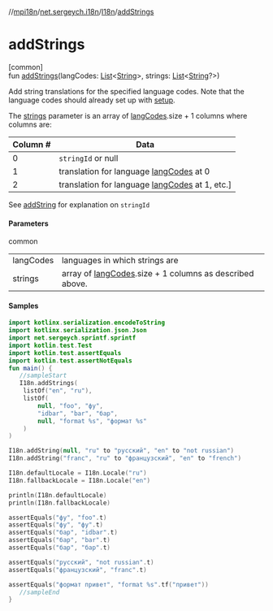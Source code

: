 //[mpi18n](../../../index.md)/[net.sergeych.i18n](../index.md)/[I18n](index.md)/[addStrings](add-strings.md)

# addStrings

[common]\
fun [addStrings](add-strings.md)(langCodes: [List](https://kotlinlang.org/api/latest/jvm/stdlib/kotlin.collections/-list/index.html)&lt;[String](https://kotlinlang.org/api/latest/jvm/stdlib/kotlin/-string/index.html)&gt;, strings: [List](https://kotlinlang.org/api/latest/jvm/stdlib/kotlin.collections/-list/index.html)&lt;[String](https://kotlinlang.org/api/latest/jvm/stdlib/kotlin/-string/index.html)?&gt;)

Add string translations for the specified language codes. Note that the language codes should already set up with [setup](setup.md).

The [strings](add-strings.md) parameter is an array of [langCodes](add-strings.md).size + 1 columns where columns are:

| Column # | Data |
|---|---|
| 0 | `stringId` or null |
| 1 | translation for language [langCodes](add-strings.md) at 0 |
| 2 | translation for language [langCodes](add-strings.md) at 1, etc.] |

See [addString](add-string.md) for explanation on `stringId`

#### Parameters

common

| | |
|---|---|
| langCodes | languages in which strings are |
| strings | array of [langCodes](add-strings.md).size + 1 columns as described above. |

#### Samples

```kotlin
import kotlinx.serialization.encodeToString
import kotlinx.serialization.json.Json
import net.sergeych.sprintf.sprintf
import kotlin.test.Test
import kotlin.test.assertEquals
import kotlin.test.assertNotEquals
fun main() { 
   //sampleStart 
   I18n.addStrings(
    listOf("en", "ru"),
    listOf(
        null, "foo", "фу",
        "idbar", "bar", "бар",
        null, "format %s", "формат %s"
    )
)

I18n.addString(null, "ru" to "русский", "en" to "not russian")
I18n.addString("franc", "ru" to "французский", "en" to "french")

I18n.defaultLocale = I18n.Locale("ru")
I18n.fallbackLocale = I18n.Locale("en")

println(I18n.defaultLocale)
println(I18n.fallbackLocale)

assertEquals("фу", "foo".t)
assertEquals("фу", "фу".t)
assertEquals("бар", "idbar".t)
assertEquals("бар", "bar".t)
assertEquals("бар", "бар".t)

assertEquals("русский", "not russian".t)
assertEquals("французский", "franc".t)

assertEquals("формат привет", "format %s".tf("привет")) 
   //sampleEnd
}
```
